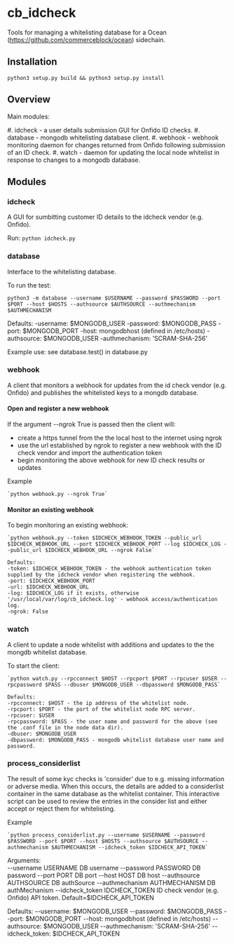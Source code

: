 # cb_idcheck

Tools for managing a whitelisting database for a Ocean (https://github.com/commerceblock/ocean) sidechain.

## Installation
   `python3 setup.py build && python3 setup.py install`


## Overview

Main modules:

#. idcheck - a user details submission GUI for Onfido ID checks.
#. database - mongodb whitelisting database client.
#. webhook - webhook monitoring daemon for changes returned from Onfido following submission of an ID check.
#. watch - daemon for updating the local node whitelist in response to changes to a mongodb database.

## Modules

### idcheck

A GUI for sumbitting customer ID details to the idcheck vendor (e.g. Onfido).

Run:
	`python idcheck.py`


### database

Interface to the whitelisting database.

To run the test:

`python3 -m database --username $USERNAME --password $PASSWORD --port $PORT --host $HOSTS --authsource $AUTHSOURCE --authmechanism $AUTHMECHANISM`	
	
Defaults:
-username: $MONGODB_USER
-password: $MONGODB_PASS
-port: $MONGODB_PORT
-host: mongodbhost (defined in /etc/hosts)
-authsource: $MONGODB_USER
-authmechanism: 'SCRAM-SHA-256'

Example use: see database.test() in database.py 

### webhook

A client that monitors a webhook for updates from the id check vendor (e.g. Onfido) and publishes the whitelisted keys to a mongdb database.

#### Open and register a new webhook

If the argument --ngrok True is passed then the client will:
   - create a https tunnel from the the local host to the internet using ngrok 
   - use the url established by ngrok to register a new webhook with the ID check vendor and import the authentication token
   - begin monitoring the above webhook for new ID check results or updates

Example 

	`python webhook.py --ngrok True`

#### Monitor an existing webhook

To begin monitoring an existing webhook:
	      
	`python webhook.py --token $IDCHECK_WEBHOOK_TOKEN --public_url $IDCHECK_WEBHOOK_URL --port $IDCHECK_WEBHOOK_PORT --log $IDCHECK_LOG --public_url $IDCHECK_WEBHOOK_URL --ngrok False`

	Defaults:
	-token: $IDCHECK_WEBHOOK_TOKEN - the webhook authentication token supplied by the idcheck vendor when registering the webhook.
	-port: $IDCHECK_WEBHOOK_PORT 
	-url: $IDCHECK_WEBHOOK_URL 
	-log: $IDCHECK_LOG if it exists, otherwise '/usr/local/var/log/cb_idcheck.log' - webhook access/authentication log.
	-ngrok: False

### watch
A client to update a node whitelist with additions and updates to the the mongdb whitelist database.

To start the client:
   
	`python watch.py --rpcconnect $HOST --rpcport $PORT --rpcuser $USER --rpcpassword $PASS --dbuser $MONGODB_USER --dbpassword $MONGODB_PASS`

	Defaults:
	-rpcconnect: $HOST - the ip address of the whitelist node. 
	-rpcport: $PORT - the port of the whitelist node RPC server.
	-rpcuser: $USER  
	-rpcpassword: $PASS - the user name and password for the above (see the .conf file in the node data dir). 
	-dbuser: $MONGODB_USER 
	-dbpassword: $MONGODB_PASS - mongodb whitelist database user name and password.

### process_considerlist

The result of some kyc checks is 'consider' due to e.g. missing information or adverse media. When this occurs, the details are added to a considerlist container in the same database as the whitelist container.
This interactive script can be used to review the entries in the consider list and either accept or reject them for whitelisting.

Example

	`python process_considerlist.py --username $USERNAME --password $PASSWORD --port $PORT --host $HOSTS --authsource $AUTHSOURCE --authmechanism $AUTHMECHANISM --idcheck_token $IDCHECK_API_TOKEN`	


Arguments:                                                                     
  --username USERNAME   DB username
  --password PASSWORD   DB password
  --port PORT           DB port
  --host HOST           DB host
  --authsource AUTHSOURCE
                        DB authSource
  --authmechanism AUTHMECHANISM
                        DB authMechanism
  --idcheck_token IDCHECK_TOKEN
                        ID check vendor (e.g. Onfido) API token.
                        Default=$IDCHECK_API_TOKEN

Defaults:
--username: $MONGODB_USER
--password: $MONGODB_PASS
--port: $MONGODB_PORT
--host: mongodbhost (defined in /etc/hosts)
--authsource: $MONGODB_USER
--authmechanism: 'SCRAM-SHA-256'
--idcheck_token: $IDCHECK_API_TOKEN
